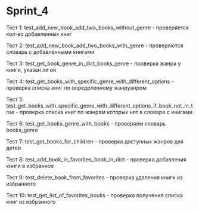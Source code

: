 # Sprint_4

Тест 1:
test_add_new_book_add_two_books_without_genre - проверяется кол-во добавленных книг

Тест 2:
test_add_new_book_add_two_books_with_genre - проверяются словарь с добавленными книгами

Тест 3:
test_get_book_genre_in_dict_books_genre - проверка жанра у книги, указан ли он

Тест 4:
test_get_books_with_specific_genre_with_different_options - проверка списка книг по определенному жанруанром

Тест 5:
test_get_books_with_specific_genre_with_different_options_if_book_not_in_true - проверка списка книг по жанрам которых нет в словаре с книгами

Тест 6:
test_get_books_genre_with_books - проверяем словарь books_genre

Тест 7: 
test_get_books_for_children - проверка доступных жанров для детей

Тест 8:
test_add_book_in_favorites_book_in_dict - проверка добавления книги в избранное

Тест 9:
test_delete_book_from_favorites - проверка удаления книги из избранного

Тест 10:
test_get_list_of_favorites_books - проверка получения списка книг из избранного

